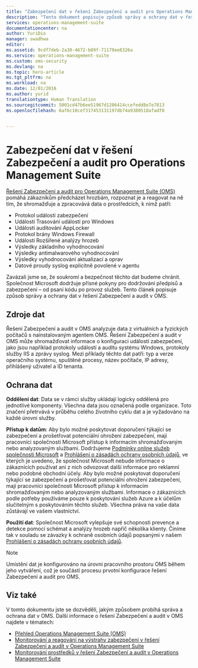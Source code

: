 ```yaml
---
title: "Zabezpečení dat v řešení Zabezpečení a audit pro Operations Management Suite | Dokumentace Microsoftu"
description: "Tento dokument popisuje způsob správy a ochrany dat v řešení Zabezpečení a audit pro Operations Management Suite."
services: operations-management-suite
documentationcenter: na
author: YuriDio
manager: swadhwa
editor: 
ms.assetid: 9cdf7deb-2a30-4672-b89f-71179ee8326a
ms.service: operations-management-suite
ms.custom: oms-security
ms.devlang: na
ms.topic: hero-article
ms.tgt_pltfrm: na
ms.workload: na
ms.date: 12/01/2016
ms.author: yurid
translationtype: Human Translation
ms.sourcegitcommit: 5001cd47b6ee51967d1286414ccefedd8e7e7813
ms.openlocfilehash: 6af6c10cef317453131197db74a9380518afadf0


---
```

# <a name="operations-management-suite-security-and-audit-solution-data-security"></a>Zabezpečení dat v řešení Zabezpečení a audit pro Operations Management Suite
[Řešení Zabezpečení a audit pro Operations Management Suite (OMS)](operations-management-suite-overview.md) pomáhá zákazníkům předcházet hrozbám, rozpoznat je a reagovat na ně tím, že shromažďuje a zpracovává data o prostředcích, k nimž patří:

* Protokol událostí zabezpečení
* Události Trasování událostí pro Windows
* Události auditování AppLocker
* Protokol brány Windows Firewall
* Události Rozšířené analýzy hrozeb
* Výsledky základního vyhodnocování
* Výsledky antimalwarového vyhodnocování
* Výsledky vyhodnocování aktualizací a oprav
* Datové proudy syslog explicitně povolené v agentu

Zavázali jsme se, že soukromí a bezpečnost těchto dat budeme chránit. Společnost Microsoft dodržuje přísné pokyny pro dodržování předpisů a zabezpečení – od psaní kódu po provoz služeb.
Tento článek popisuje způsob správy a ochrany dat v řešení Zabezpečení a audit v OMS.

## <a name="data-sources"></a>Zdroje dat
Řešení Zabezpečení a audit v OMS analyzuje data z virtuálních a fyzických počítačů s nainstalovaným agentem OMS. Řešení Zabezpečení a audit v OMS může shromažďovat informace o konfiguraci událostí zabezpečení, jako jsou například protokoly událostí a auditu systému Windows, protokoly služby IIS a zprávy syslog. Mezi příklady těchto dat patří: typ a verze operačního systému, spuštěné procesy, název počítače, IP adresy, přihlášený uživatel a ID tenanta.  

## <a name="data-protection"></a>Ochrana dat
**Oddělení dat**: Data se v rámci služby ukládají logicky oddělená pro jednotlivé komponenty. Všechna data jsou označená podle organizace. Toto značení přetrvává v průběhu celého životního cyklu dat a je vyžadováno na každé úrovni služby. 

**Přístup k datům**: Aby bylo možné poskytovat doporučení týkající se zabezpečení a prošetřovat potenciální ohrožení zabezpečení, mají pracovníci společnosti Microsoft přístup k informacím shromažďovaným nebo analyzovaným službami. Dodržujeme [Podmínky online služeb společnosti Microsoft](http://www.microsoftvolumelicensing.com/DocumentSearch.aspx?Mode=3&DocumentTypeId=31) a [Prohlášení o zásadách ochrany osobních údajů](https://www.microsoft.com/privacystatement/en-us/OnlineServices/Default.aspx), ve kterých je uvedeno, že společnost Microsoft nebude informace o zákaznících používat ani z nich odvozovat další informace pro reklamní nebo podobné obchodní účely. Aby bylo možné poskytovat doporučení týkající se zabezpečení a prošetřovat potenciální ohrožení zabezpečení, mají pracovníci společnosti Microsoft přístup k informacím shromažďovaným nebo analyzovaným službami. Informace o zákaznících podle potřeby používáme pouze k poskytování služeb Azure a k účelům slučitelným s poskytováním těchto služeb. Všechna práva na vaše data zůstávají ve vašem vlastnictví.

**Použití dat**: Společnost Microsoft vylepšuje své schopnosti prevence a detekce pomocí schémat a analýzy hrozeb napříč několika klienty. Činíme tak v souladu se závazky k ochraně osobních údajů popsanými v našem [Prohlášení o zásadách ochrany osobních údajů](https://www.microsoft.com/privacystatement/en-us/OnlineServices/Default.aspx).

> [!NOTE]
> Umístění dat je konfigurováno na úrovni pracovního prostoru OMS během jeho vytváření, což je součástí procesu prvotní konfigurace řešení Zabezpečení a audit pro OMS.
> 
> 

## <a name="see-also"></a>Viz také
V tomto dokumentu jste se dozvěděli, jakým způsobem probíhá správa a ochrana dat v OMS. Další informace o řešení Zabezpečení a audit v OMS najdete v tématech:

* [Přehled Operations Management Suite (OMS)](operations-management-suite-overview.md)
* [Monitorování a reagování na výstrahy zabezpečení v řešení Zabezpečení a audit v Operations Management Suite](oms-security-responding-alerts.md)
* [Monitorování prostředků v řešení Zabezpečení a audit v Operations Management Suite](oms-security-monitoring-resources.md)




<!--HONumber=Dec16_HO1-->


